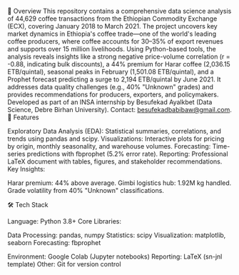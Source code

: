 📖 Overview
This repository contains a comprehensive data science analysis of 44,629 coffee transactions from the Ethiopian Commodity Exchange (ECX), covering January 2018 to March 2021. The project uncovers key market dynamics in Ethiopia's coffee trade—one of the world's leading coffee producers, where coffee accounts for 30–35% of export revenues and supports over 15 million livelihoods.
Using Python-based tools, the analysis reveals insights like a strong negative price-volume correlation (r = -0.88, indicating bulk discounts), a 44% premium for Harar coffee (2,036.15 ETB/quintal), seasonal peaks in February (1,501.08 ETB/quintal), and a Prophet forecast predicting a surge to 2,194 ETB/quintal by June 2021. It addresses data quality challenges (e.g., 40% "Unknown" grades) and provides recommendations for producers, exporters, and policymakers.
Developed as part of an INSA internship by Besufekad Ayalkbet (Data Science, Debre Birhan University). Contact: besufekadbabibaw@gmail.com.
🚀 Features

Exploratory Data Analysis (EDA): Statistical summaries, correlations, and trends using pandas and scipy.
Visualizations: Interactive plots for pricing by origin, monthly seasonality, and warehouse volumes.
Forecasting: Time-series predictions with fbprophet (5.2% error rate).
Reporting: Professional LaTeX document with tables, figures, and stakeholder recommendations.
Key Insights:

Harar premium: 44% above average.
Gimbi logistics hub: 1.92M kg handled.
Grade volatility from 40% "Unknown" classifications.



🛠️ Tech Stack

Language: Python 3.8+
Core Libraries:

Data Processing: pandas, numpy
Statistics: scipy
Visualization: matplotlib, seaborn
Forecasting: fbprophet


Environment: Google Colab (Jupyter notebooks)
Reporting: LaTeX (sn-jnl template)
Other: Git for version control
